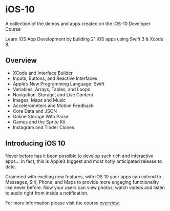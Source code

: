 # iOS-10
A collection of the demos and apps created on the iOS-10 Developer Course

Learn iOS App Development by building 21 iOS apps using Swift 3 & Xcode 8.

## Overview

* XCode and Interface Builder
* Inputs, Buttons, and Reactive Interfaces
* Apple’s New Programming Language: Swift
* Variables, Arrays, Tables, and Loops
* Navigation, Storage, and Live Content
* Images, Maps and Music
* Accelerometers and Motion Feedback
* Core Data and JSON
* Online Storage With Parse
* Games and the Sprite Kit
* Instagram and Tinder Clones

## Introducing iOS 10

Never before has it been possible to develop such rich and interactive apps… In fact, this is Apple’s biggest and most hotly anticipated release to date.

Crammed with exciting new features, with iOS 10 your apps can extend to Messages, Siri, Phone, and Maps to provide more engaging functionality like never before. Now your users can view photos, watch videos and listen to audio right from inside a notification.

For more information please visit the course [overview.](https://www.udemy.com/complete-ios-10-developer-course/)
